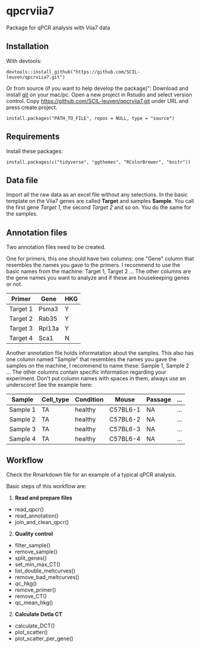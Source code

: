 # qpcrviia7
Package for qPCR analysis with Viia7 data

## Installation

With devtools:

`devtools::install_github("https://github.com/SCIL-leuven/qpcrviia7.git")`

Or from source (if you want to help develop the package)":
Download and install [git](https://git-scm.com/downloads) on your mac/pc. Open a new project in Rstudio and select version control. Copy https://github.com/SCIL-leuven/qpcrviia7.git under URL and press create project.

`install.packages("PATH_TO_FILE", repos = NULL, type = "source")`

## Requirements

Install these packages:

`install.packages(c("tidyverse", "ggthemes", "RColorBrewer", "knitr"))`

## Data file

Import all the raw data as an excel file without any selections. In the basic template on the Viia7 genes are called **Target** and samples **Sample**. You call the first gene *Target 1*, the second *Target 2* and so on. You do the same for the samples.

## Annotation files

Two annotation files need to be created.

One for primers, this one should have two columns: one "Gene" column that resembles the names you gave to the primers. I recommend to use the basic names from the machine: Target 1, Target 2 ... The other columns are the gene names you want to analyze and if these are housekeeping genes or not.

Primer | Gene | HKG
-----|--------|-----
Target 1 | Psma3 | Y
Target 2 | Rab35 | Y
Target 3 | Rpl13a | Y
Target 4 | Sca1 | N

Another annotation file holds informatation about the samples. This also has one column named "Sample" that resembles the names you gave the samples on the machine, I recommend to name these: Sample 1, Sample 2 ... The other columns contain specific information regarding your experiment. Don't put column names with spaces in them, always use an underscore! See the example here:

Sample | Cell_type | Condition | Mouse | Passage | ...
-------|-----------|-----------|-------|--------- |------
Sample 1 | TA | healthy | C57BL6-1 | NA | ...
Sample 2 | TA | healthy | C57BL6-2 | NA | ...
Sample 3 | TA | healthy | C57BL6-3 | NA | ...
Sample 4 | TA | healthy | C57BL6-4 | NA | ...

## Workflow

Check the Rmarkdown file for an example of a typical qPCR analysis.

Basic steps of this workflow are:
1. **Read and prepare files**
  * read_qpcr()
  * read_annotation()
  * join_and_clean_qpcr()
2. **Quality control**
  * filter_sample()
  * remove_sample()
  * split_genes()
  * set_min_max_CT()
  * list_double_meltcurves()
  * remove_bad_meltcurves()
  * qc_hkg()
  * remove_primer()
  * remove_CT()
  * qc_mean_hkg()
2. **Calculate Detla CT**
  * calculate_DCT()
  * plot_scatter()
  * plot_scatter_per_gene()
